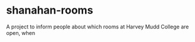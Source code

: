 shanahan-rooms
==============

A project to inform people about which rooms at Harvey Mudd College are open, when
